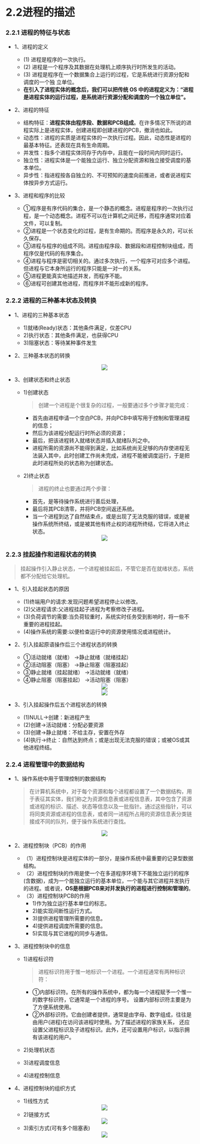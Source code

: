 # 2.2进程的描述

### 2.2.1 进程的特征与状态 

* 1、进程的定义

  * (1) 进程是程序的一次执行。 
  * (2) 进程是一个程序及其数据在处理机上顺序执行时所发生的活动。 
  * (3) 进程是程序在一个数据集合上运行的过程，它是系统进行资源分配和调度的一个独 立单位。 
  * **在引入了进程实体的概念后，我们可以把传统 OS 中的进程定义为：“进程是进程实体的运行过程，是系统进行资源分配和调度的一个独立单位”。**
 
* 2、进程的特征

  * 结构特征：**进程实体由程序段、数据和PCB组成**。在许多情况下所说的进程实际上是进程实体，创建进程即创建进程的PCB，撤消也如此。
  * 动态性：进程的实质是进程实体的一次执行过程。因此，动态性是进程的最基本特征。还表现在具有生命周期。
  * 并发性：指多个进程实体同存于内存中，且能在一段时间内同时运行。 
  * 独立性：进程实体是一个能独立运行、独立分配资源和独立接受调度的基本单位。
  * 异步性：指进程按各自独立的、不可预知的速度向前推进，或者说进程实体按异步方式运行。

* 3、进程和程序的比较

   * ①程序是有序代码的集合，是一个静态的概念。进程是程序的一次执行过程，是一个动态概念。进程不可以在计算机之间迁移，而程序通常对应着文件，可以复制。
   * ②进程是一个状态变化的过程，是有生命期的。而程序是永久的，可以长久保存。
   * ③进程与程序的组成不同。进程由程序段、数据段和进程控制块组成，而程序仅是代码的有序集合。
   * ④进程与程序是密切相关的。通过多次执行，一个程序可对应多个进程。但进程与它本身所运行的程序只能是一对一的关系。
   * ⑤进程更能真实地描述并发，而程序不能。
   * ⑥进程可创建其他进程，而程序并不能形成新的程序。

### 2.2.2 进程的三种基本状态及转换

* 1、进程的三种基本状态 
 
  * 1)就绪(Ready)状态：其他条件满足，仅差CPU
  * 2)执行状态：其他条件满足，也获得CPU
  * 3)阻塞状态：等待某种事件发生

* 2、三种基本状态的转换

  <div align="center"><img src="./img/进程的三种基本状态及其转换.png"/></div>

* 3、创建状态和终止状态 

  * 1)创建状态
    
    >创建一个进程是个很复杂的过程，一般要通过多个步骤才能完成：
    * 首先由进程申请一个空白PCB，并向PCB中填写用于控制和管理进程的信息；
    * 然后为该进程分配运行时所必须的资源；
    * 最后，把该进程转入就绪状态并插入就绪队列之中。
    * 进程所需的资源尚不能得到满足，比如系统尚无足够的内存使进程无法装入其中，此时创建工作尚未完成，进程不能被调度运行，于是把此时进程所处的状态称为创建状态。

  * 2)终止状态
    
    >进程的终止也要通过两个步骤：
    * 首先，是等待操作系统进行善后处理，
    * 最后将其PCB清零，并将PCB空间返还系统。
    * 当一个进程到达了自然结束点，或是出现了无法克服的错误，或是被操作系统所终结，或是被其他有终止权的进程所终结，它将进入终止状态。

  <div align="center"><img src="./img/进程的五种基本状态及其转换.png"/></div>


### 2.2.3  挂起操作和进程状态的转换

  >挂起操作引入静止状态，一个进程被挂起后，不管它是否在就绪状态，系统都不分配给它处理机。

* 1、引入挂起状态的原因 

    * (1)终端用户的请求:发现问题希望进程停止以修改。
    * (2)父进程请求:父进程挂起子进程为考察修改子进程。
    * (3)负荷调节的需要:当负荷较重时，系统实时任务受到影响时，将一些不重要的进程挂起。
    * (4)操作系统的需要:以便检查运行中的资源使用情况或进程统计。

* 2、引入挂起原语操作后三个进程状态的转换

   * ①活动就绪（就绪） →静止就绪（就绪挂起）  
   * ②活动阻塞（阻塞） →静止阻塞（阻塞挂起） 
   * ③静止就绪（挂起就绪） →活动就绪（就绪）  
   * ④静止阻塞（阻塞挂起） →活动阻塞（阻塞） 

  <div align="center"><img src="./img/引入挂起原语操作后三个进程状态的转换.png"/></div>

  <div align="center"><img src="./img/具有挂起操作的进程状态图.png"/></div>
    
* 3、引入挂起操作后五个进程状态的转换
   * (1)NULL→创建：新进程产生
   * (2)创建→活动就绪：分配必要资源
   * (3)创建→静止就绪：不给主存，安置在外存
   * (4)执行→终止：自然达到终点；或是出现无法克服的错误；或被OS或其他进程终结。

### 2.2.4  进程管理中的数据结构

* 1、操作系统中用于管理控制的数据结构
  
   >在计算机系统中，对于每个资源和每个进程都设置了一个数据结构，用于表征其实体，我们称之为资源信息表或进程信息表，其中包含了资源或进程的标识、描述、状态等信息以及一批指针。通过这些指针，可以将同类资源或进程的信息表，或者同一进程所占用的资源信息表分类链接成不同的队列，便于操作系统进行查找。

  <div align="center"><img src="./img/操作系统控制表的一般结构.png"/></div>

* 2、进程控制块（PCB）的作用 

  * （1）进程控制块是进程实体的一部分，是操作系统中最重要的记录型数据结构。        
  * （2）进程控制块的作用是使一个在多道程序环境下不能独立运行的程序(含数据)，成为一个能独立运行的基本单位，一个能与其它进程并发执行的进程。或者说，**OS是根据PCB来对并发执行的进程进行控制和管理的**。
  * （3）进程控制块PCB的作用
     * 1)作为独立运行基本单位的标志。
     * 2)能实现间断性运行方式。 
     * 3)提供进程管理所需要的信息。
     * 4)提供进程调度所需要的信息。
     * 5)实现与其它进程的同步与通信。

* 3、进程控制块中的信息 

  * 1)进程标识符
     
       >进程标识符用于惟一地标识一个进程。一个进程通常有两种标识符：
       * ①内部标识符。在所有的操作系统中，都为每一个进程赋予一个惟一的数字标识符，它通常是一个进程的序号。 设置内部标识符主要是为了方便系统使用。
       * ②外部标识符。它由创建者提供，通常是由字母、数字组成，往往是由用户(进程)在访问该进程时使用。为了描述进程的家族关系， 还应设置父进程标识及子进程标识。此外，还可设置用户标识，以指示拥有该进程的用户。 

  * 2)处理机状态
  * 3)进程调度信息 
  * 4)进程控制信息 

* 4、进程控制块的组织方式

  * 1)线性方式

  <div align="center"><img src="./img/线性方式.png"/></div>

  * 2)链接方式

  <div align="center"><img src="./img/链接方式.png"/></div>

  * 3)索引方式(可有多个阻塞表)

  <div align="center"><img src="./img/索引方式.png"/></div>

















